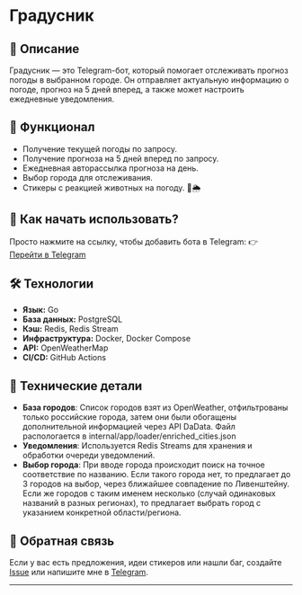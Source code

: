 # Градусник

## 📌 Описание
Градусник — это Telegram-бот, который помогает отслеживать прогноз погоды в выбранном городе. Он отправляет актуальную информацию о погоде, прогноз на 5 дней вперед, а также может настроить ежедневные уведомления.

## 🚀 Функционал
- Получение текущей погоды по запросу.
- Получение прогноза на 5 дней вперед по запросу.
- Ежедневная авторассылка прогноза на день.
- Выбор города для отслеживания.
- Стикеры с реакцией животных на погоду. 🐶🌦️

## 🔗 Как начать использовать?
Просто нажмите на ссылку, чтобы добавить бота в Telegram:
👉 [Перейти в Telegram](https://t.me/MorningVlgBot)

## 🛠️ Технологии
- **Язык:** Go
- **База данных:** PostgreSQL
- **Кэш:** Redis, Redis Stream
- **Инфраструктура:** Docker, Docker Compose
- **API:** OpenWeatherMap
- **CI/CD:** GitHub Actions

## 🔧 Технические детали
- **База городов**: Список городов взят из OpenWeather, отфильтрованы только российские города, затем они были обогащены дополнительной информацией через API DaData. 
Файл распологается в internal/app/loader/enriched_cities.json
- **Уведомления**: Используется Redis Streams для хранения и обработки очереди уведомлений.
- **Выбор города**: При вводе города происходит поиск на точное соответствие по названию. 
Если такого города нет, то предлагает до 3 городов на выбор, через ближайшее совпадение по Ливенштейну. 
Если же городов с таким именем несколько (случай одинаковых названий в разных регионах), то предлагает выбрать город с указанием конкретной области/региона.

## 🤝 Обратная связь
Если у вас есть предложения, идеи стикеров или нашли баг, создайте [Issue](https://github.com/Epicpt/weather-bot/issues) или напишите мне в [Telegram](https://t.me/Kolesnikov_R0man).

---
